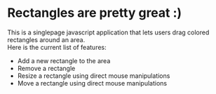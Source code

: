 # Rectangles are pretty great :)
This is a single­page javascript application that lets users drag colored rectangles around an area. 
</br>
Here is the current list of features:
* Add a new rectangle to the area
* Remove a rectangle
* Resize a rectangle using direct mouse manipulations
* Move a rectangle using direct mouse manipulations
